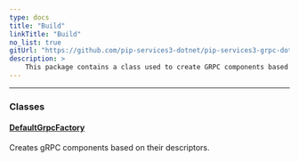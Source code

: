 ```yaml
---
type: docs
title: "Build"
linkTitle: "Build"
no_list: true
gitUrl: "https://github.com/pip-services3-dotnet/pip-services3-grpc-dotnet"
description: >
    This package contains a class used to create GRPC components based on their descriptors. [gRPC](https://grpc.io/) is a high performance, open source universal RPC framework that can run in any enviroment. 
---
```

---

<div class="module-body"> 

### Classes

#### [DefaultGrpcFactory](default_grpc_factory)
Creates gRPC components based on their descriptors.


</div>

